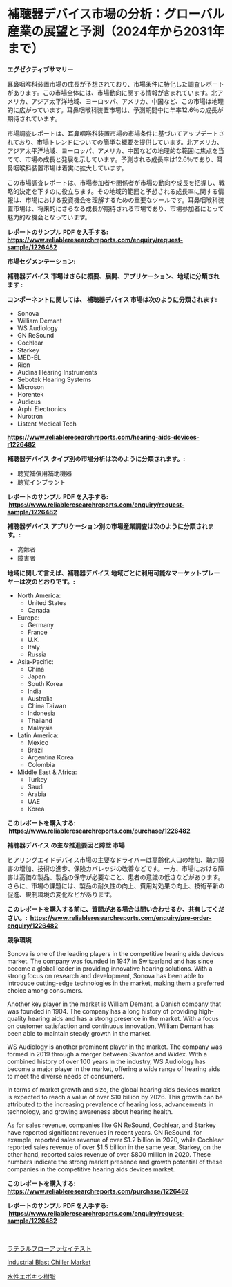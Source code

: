 <p><h1>補聴器デバイス市場の分析：グローバル産業の展望と予測（2024年から2031年まで）</h1></p><p><strong>エグゼクティブサマリー</strong></p>
<p><p>耳鼻咽喉科装置市場の成長が予想されており、市場条件に特化した調査レポートがあります。この市場全体には、市場動向に関する情報が含まれています。北アメリカ、アジア太平洋地域、ヨーロッパ、アメリカ、中国など、この市場は地理的に広がっています。耳鼻咽喉科装置市場は、予測期間中に年率12.6％の成長が期待されています。</p><p>市場調査レポートは、耳鼻咽喉科装置市場の市場条件に基づいてアップデートされており、市場トレンドについての簡単な概要を提供しています。北アメリカ、アジア太平洋地域、ヨーロッパ、アメリカ、中国などの地理的な範囲に焦点を当てて、市場の成長と発展を示しています。予測される成長率は12.6％であり、耳鼻咽喉科装置市場は着実に拡大しています。</p><p>この市場調査レポートは、市場参加者や関係者が市場の動向や成長を把握し、戦略的決定を下すのに役立ちます。その地域的範囲と予想される成長率に関する情報は、市場における投資機会を理解するための重要なツールです。耳鼻咽喉科装置市場は、将来的にさらなる成長が期待される市場であり、市場参加者にとって魅力的な機会となっています。</p></p>
<p><strong>レポートのサンプル PDF を入手する: <a href="https://www.reliableresearchreports.com/enquiry/request-sample/1226482">https://www.reliableresearchreports.com/enquiry/request-sample/1226482</a></strong></p>
<p><strong>市場セグメンテーション:</strong></p>
<p><strong> 補聴器デバイス 市場はさらに概要、展開、アプリケーション、地域に分類されます :</strong></p>
<p><strong>コンポーネントに関しては、 補聴器デバイス 市場は次のように分類されます: &nbsp;</strong></p>
<p><ul><li>Sonova</li><li>William Demant</li><li>WS Audiology</li><li>GN ReSound</li><li>Cochlear</li><li>Starkey</li><li>MED-EL</li><li>Rion</li><li>Audina Hearing Instruments</li><li>Sebotek Hearing Systems</li><li>Microson</li><li>Horentek</li><li>Audicus</li><li>Arphi Electronics</li><li>Nurotron</li><li>Listent Medical Tech</li></ul></p>
<p><strong><a href="https://www.reliableresearchreports.com/hearing-aids-devices-r1226482">https://www.reliableresearchreports.com/hearing-aids-devices-r1226482</a></strong></p>
<p><strong> 補聴器デバイス タイプ別の市場分析は次のように分類されます。:</strong></p>
<p><ul><li>聴覚補償用補助機器</li><li>聴覚インプラント</li></ul></p>
<p><strong>レポートのサンプル PDF を入手する: &nbsp;<a href="https://www.reliableresearchreports.com/enquiry/request-sample/1226482">https://www.reliableresearchreports.com/enquiry/request-sample/1226482</a></strong></p>
<p><strong> 補聴器デバイス アプリケーション別の市場産業調査は次のように分類されます。:</strong></p>
<p><ul><li>高齢者</li><li>障害者</li></ul></p>
<p><strong>地域に関して言えば、補聴器デバイス 地域ごとに利用可能なマーケットプレーヤーは次のとおりです。:</strong></p>
<p><ul>
    <li>
        North America:
        <ul>
            <li>United States</li>
            <li>Canada</li>
        </ul>
    </li>
    <li>
        Europe:
        <ul>
            <li>Germany</li>
            <li>France</li>
            <li>U.K.</li>
            <li>Italy</li>
            <li>Russia</li>
        </ul>
    </li>
    <li>
        Asia-Pacific:
        <ul>
            <li>China</li>
            <li>Japan</li>
            <li>South Korea</li>
            <li>India</li>
            <li>Australia</li>
            <li>China Taiwan</li>
            <li>Indonesia</li>
            <li>Thailand</li>
            <li>Malaysia</li>
        </ul>
    </li>
    <li>
        Latin America:
        <ul>
            <li>Mexico</li>
            <li>Brazil</li>
            <li>Argentina Korea</li>
            <li>Colombia</li>
        </ul>
    </li>
    <li>
        Middle East & Africa:
        <ul>
            <li>Turkey</li>
            <li>Saudi</li>
            <li>Arabia</li>
            <li>UAE</li>
            <li>Korea</li>
        </ul>
    </li>
    </ul></p>
<p><strong>このレポートを購入する: &nbsp;<a href="https://www.reliableresearchreports.com/purchase/1226482">https://www.reliableresearchreports.com/purchase/1226482</a></strong></p>
<p><strong>補聴器デバイス の主な推進要因と障壁 市場</strong></p>
<p><p>ヒアリングエイドデバイス市場の主要なドライバーは高齢化人口の増加、聴力障害の増加、技術の進歩、保険カバレッジの改善などです。一方、市場における障害は高価な製品、製品の保守が必要なこと、患者の意識の低さなどがあります。さらに、市場の課題には、製品の耐久性の向上、費用対効果の向上、技術革新の促進、規制環境の変化などがあります。</p></p>
<p><strong>このレポートを購入する前に、質問がある場合は問い合わせるか、共有してください。:&nbsp; <a href="https://www.reliableresearchreports.com/enquiry/pre-order-enquiry/1226482">https://www.reliableresearchreports.com/enquiry/pre-order-enquiry/1226482</a></strong></p>
<p><strong>競争環境</strong></p>
<p><p>Sonova is one of the leading players in the competitive hearing aids devices market. The company was founded in 1947 in Switzerland and has since become a global leader in providing innovative hearing solutions. With a strong focus on research and development, Sonova has been able to introduce cutting-edge technologies in the market, making them a preferred choice among consumers.</p><p>Another key player in the market is William Demant, a Danish company that was founded in 1904. The company has a long history of providing high-quality hearing aids and has a strong presence in the market. With a focus on customer satisfaction and continuous innovation, William Demant has been able to maintain steady growth in the market.</p><p>WS Audiology is another prominent player in the market. The company was formed in 2019 through a merger between Sivantos and Widex. With a combined history of over 100 years in the industry, WS Audiology has become a major player in the market, offering a wide range of hearing aids to meet the diverse needs of consumers.</p><p>In terms of market growth and size, the global hearing aids devices market is expected to reach a value of over $10 billion by 2026. This growth can be attributed to the increasing prevalence of hearing loss, advancements in technology, and growing awareness about hearing health.</p><p>As for sales revenue, companies like GN ReSound, Cochlear, and Starkey have reported significant revenues in recent years. GN ReSound, for example, reported sales revenue of over $1.2 billion in 2020, while Cochlear reported sales revenue of over $1.5 billion in the same year. Starkey, on the other hand, reported sales revenue of over $800 million in 2020. These numbers indicate the strong market presence and growth potential of these companies in the competitive hearing aids devices market.</p></p>
<p><strong>このレポートを購入する: &nbsp; <a href="https://www.reliableresearchreports.com/purchase/1226482">https://www.reliableresearchreports.com/purchase/1226482</a></strong></p>
<p><strong>レポートのサンプル PDF を入手する: &nbsp;<a href="https://www.reliableresearchreports.com/enquiry/request-sample/1226482">https://www.reliableresearchreports.com/enquiry/request-sample/1226482</a></strong><strong></strong></p>
<p>&nbsp;</p>
<p><p><a href="https://github.com/laurenreichert/Market-Research-Report-List-1/blob/main/169238527299.md">ラテラルフローアッセイテスト</a></p><p><a href="https://github.com/mbisetmhermsr/Market-Research-Report-List-2/blob/main/industrial-blast-chiller-market.md">Industrial Blast Chiller Market</a></p><p><a href="https://github.com/RodHoppe07/Market-Research-Report-List-1/blob/main/715452727300.md">水性エポキシ樹脂</a></p></p>